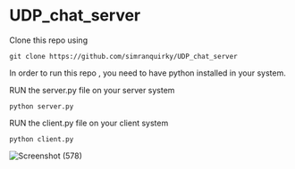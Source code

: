 # UDP_chat_server

Clone this repo using

` git clone https://github.com/simranquirky/UDP_chat_server `

In order to run this repo , you need to have python installed in your system.

RUN the server.py file on your server system

`python server.py`

RUN the client.py file on your client system

`python client.py`

![Screenshot (578)](https://user-images.githubusercontent.com/60690997/150666566-b7592c21-ee3f-42b6-992b-c207fa8d25b4.png)
